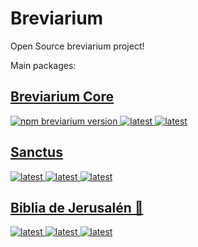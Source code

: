 # Breviarium

Open Source breviarium project!

Main packages:

## [Breviarium Core](https://github.com/Breviarium-app/breviarium--core)

<a href="https://www.npmjs.com/package/breviarium/v/latest" target="_blank" rel="noopener noreferrer">
    <img alt="npm breviarium version" src="https://img.shields.io/npm/v/breviarium/latest?style=flat&logo=npm&color=35d401">
</a>
<a href="https://www.npmjs.com/package/breviarium/v/latest" target="_blank" rel="noopener noreferrer">
    <img alt="latest" src="https://img.shields.io/npm/dm/breviarium?label=downloads&logo=npm">
</a>
<a href="https://www.jsdelivr.com/package/npm/breviarium" target="_blank" rel="noopener noreferrer">
    <img alt="latest" src="https://data.jsdelivr.com/v1/package/npm/breviarium/badge?style=rounded">
</a>

## [Sanctus](https://github.com/Breviarium-app/breviarium--santus--core)

<a href="https://www.npmjs.com/package/sanctus/v/latest" target="_blank" rel="noopener noreferrer">
    <img alt="latest" src="https://img.shields.io/npm/v/sanctus/latest?style=flat&logo=npm&color=35d401">
</a>
<a href="https://www.npmjs.com/package/sanctus/v/latest" target="_blank" rel="noopener noreferrer">
    <img alt="latest" src="https://img.shields.io/npm/dm/sanctus?label=downloads&logo=npm">
</a>
<a href="https://www.jsdelivr.com/package/npm/sanctus" target="_blank" rel="noopener noreferrer">
    <img alt="latest" src="https://data.jsdelivr.com/v1/package/npm/sanctus/badge?style=rounded">
</a>

## [Biblia de Jerusalén 📖](https://github.com/miguelms95/biblia-de-jerusalen--core)

<a href="https://www.npmjs.com/package/biblia-de-jerusalen/v/latest" target="_blank" rel="noopener noreferrer">
    <img alt="latest" src="https://img.shields.io/npm/v/biblia-de-jerusalen/latest?style=flat&logo=npm">
</a>
<a href="https://www.npmjs.com/package/biblia-de-jerusalen/v/latest" target="_blank" rel="noopener noreferrer">
    <img alt="latest" src="https://img.shields.io/npm/dm/biblia-de-jerusalen?label=downloads&logo=npm">
</a>
<a href="https://www.jsdelivr.com/package/npm/biblia-de-jerusalen" target="_blank" rel="noopener noreferrer">
    <img alt="latest" src="https://data.jsdelivr.com/v1/package/npm/biblia-de-jerusalen/badge?style=rounded">
</a>